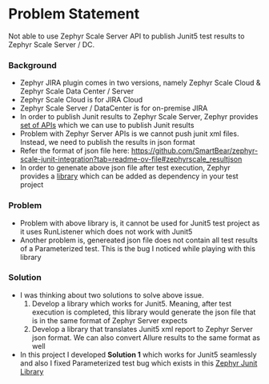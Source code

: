 # Problem Statement
Not able to use Zephyr Scale Server API to publish Junit5 test results to Zephyr Scale Server / DC.

### Background
- Zephyr JIRA plugin comes in two versions, namely Zephyr Scale Cloud & Zephyr Scale Data Center / Server
- Zephyr Scale Cloud is for JIRA Cloud
- Zephyr Scale Server / DataCenter is for on-premise JIRA
- In order to publish Junit results to Zephyr Scale Server, Zephyr provides [set of APIs](https://support.smartbear.com/zephyr-scale-server/docs/en/rest-api.html) which we can use to publish Junit results
- Problem with Zephyr Server APIs is we cannot push junit xml files. Instead, we need to publish the results in json format
- Refer the format of json file here: https://github.com/SmartBear/zephyr-scale-junit-integration?tab=readme-ov-file#zephyrscale_resultjson
- In order to genenate above json file after test execution, Zephyr provides a [library](https://github.com/SmartBear/zephyr-scale-junit-integration?tab=readme-ov-file#usage) which can be added as dependency in your test project

### Problem
- Problem with above library is, it cannot be used for Junit5 test project as it uses RunListener which does not work with Junit5
- Another problem is, genereated json file does not contain all test results of a Parameterized test. This is the bug I noticed while playing with this library


### Solution
- I was thinking about two solutions to solve above issue. 
  1. Develop a library which works for Junit5. Meaning, after test execution is completed, this library would generate the json file that is in the same format of Zephyr Server expects
  2. Develop a library that translates Junit5 xml report to Zephyr Server json format. We can also convert Allure results to the same format as well
- In this project I developed **Solution 1** which works for Junit5 seamlessly and also I fixed Parameterized test bug which exists in this [Zephyr Junit Library](https://github.com/SmartBear/zephyr-scale-junit-integration/tree/main)

